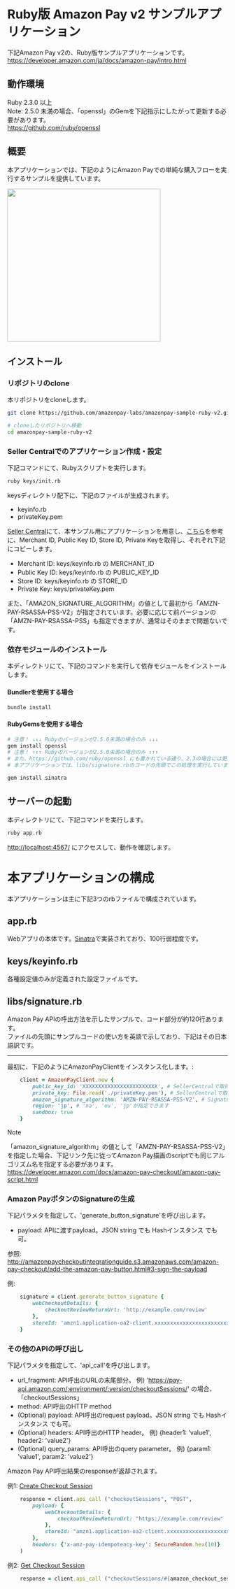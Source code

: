# Ruby版 Amazon Pay v2 サンプルアプリケーション
下記Amazon Pay v2の、Ruby版サンプルアプリケーションです。  
https://developer.amazon.com/ja/docs/amazon-pay/intro.html

## 動作環境
Ruby 2.3.0 以上  
Note: 2.5.0 未満の場合、「openssl」のGemを下記指示にしたがって更新する必要があります。  
https://github.com/ruby/openssl  

## 概要
本アプリケーションでは、下記のようにAmazon Payでの単純な購入フローを実行するサンプルを提供しています。  

<img src="images/checkout-flow.gif" width="350">  

## インストール

### リポジトリのclone
本リポジトリをcloneします。  
```sh
git clone https://github.com/amazonpay-labs/amazonpay-sample-ruby-v2.git

# cloneしたリポジトリへ移動
cd amazonpay-sample-ruby-v2
```

### Seller Centralでのアプリケーション作成・設定
下記コマンドにて、Rubyスクリプトを実行します。  
```sh
ruby keys/init.rb
```

keysディレクトリ配下に、下記のファイルが生成されます。  
  - keyinfo.rb  
  - privateKey.pem  

[Seller Central](https://sellercentral.amazon.co.jp/)にて、本サンプル用にアプリケーションを用意し、[こちら](https://amazonpaycheckoutintegrationguide.s3.amazonaws.com/amazon-pay-checkout/get-set-up-for-integration.html#4-get-your-public-key-id)を参考に、Merchant ID, Public Key ID, Store ID, Private Keyを取得し、それぞれ下記にコピーします。
  * Merchant ID: keys/keyinfo.rb の MERCHANT_ID
  * Public Key ID: keys/keyinfo.rb の PUBLIC_KEY_ID
  * Store ID: keys/keyinfo.rb の STORE_ID
  * Private Key: keys/privateKey.pem

また、「AMAZON_SIGNATURE_ALGORITHM」の値として最初から「AMZN-PAY-RSASSA-PSS-V2」が指定されています。必要に応じて前バージョンの「AMZN-PAY-RSASSA-PSS」も指定できますが、通常はそのままで問題ないです。

### 依存モジュールのインストール
本ディレクトリにて、下記のコマンドを実行して依存モジュールをインストールします。

#### Bundlerを使用する場合
```sh
bundle install
```

#### RubyGemsを使用する場合
```sh
# 注意！ ↓↓↓ Rubyのバージョンが2.5.0未満の場合のみ ↓↓↓
gem install openssl
# 注意！ ↑↑↑ Rubyのバージョンが2.5.0未満の場合のみ ↑↑↑
# また、https://github.com/ruby/openssl にも書かれている通り、2.3の場合には更にソースで「gem 'openssl'」を実行してgemを有効化する必要もあります。
# 本アプリケーションでは、libs/signature.rbのコードの先頭でこの処理を実行しています。

gem install sinatra
```

## サーバーの起動
本ディレクトリにて、下記コマンドを実行します。
```sh
ruby app.rb
```

[http://localhost:4567/](http://localhost:4567/) にアクセスして、動作を確認します。

# 本アプリケーションの構成

本アプリケーションは主に下記3つのrbファイルで構成されています。  

## app.rb
Webアプリの本体です。[Sinatra](http://sinatrarb.com/)で実装されており、100行弱程度です。

## keys/keyinfo.rb
各種設定値のみが定義された設定ファイルです。

## libs/signature.rb
Amazon Pay APIの呼出方法を示したサンプルで、コード部分が約120行あります。  
ファイルの先頭にサンプルコードの使い方を英語で示しており、下記はその日本語訳です。 

--- 

最初に、下記のようにAmazonPayClientをインスタンス化します。:  
```ruby
    client = AmazonPayClient.new {
        public_key_id: 'XXXXXXXXXXXXXXXXXXXXXXXX', # SellerCentralで取得したpublick key ID
        private_key: File.read('./privateKey.pem'), # SellerCentralで取得したprivate key
        amazon_signature_algorithm: 'AMZN-PAY-RSASSA-PSS-V2', # Signature計算用アルゴリズム名. 任意項目. デフォルト値: 'AMZN-PAY-RSASSA-PSS'
        region: 'jp', # 'na', 'eu', 'jp'が指定できます
        sandbox: true
    }
```

> [!NOTE]
「amazon_signature_algorithm」の値として「AMZN-PAY-RSASSA-PSS-V2」を指定した場合、下記リンク先に従ってAmazon Pay描画のscriptでも同じアルゴリズム名を指定する必要があります。
https://developer.amazon.com/docs/amazon-pay-checkout/amazon-pay-script.html

### Amazon PayボタンのSignatureの生成
下記パラメタを指定して、'generate_button_signature'を呼び出します。
 - payload: APIに渡すpayload。JSON string でも Hashインスタンス でも可。  

参照: http://amazonpaycheckoutintegrationguide.s3.amazonaws.com/amazon-pay-checkout/add-the-amazon-pay-button.html#3-sign-the-payload

例:  
```ruby
    signature = client.generate_button_signature {
        webCheckoutDetails: {
            checkoutReviewReturnUrl: 'http://example.com/review'
        },
        storeId: 'amzn1.application-oa2-client.xxxxxxxxxxxxxxxxxxxxxxxxxxxxxxx'
    }
```

### その他のAPIの呼び出し

下記パラメタを指定して、'api_call'を呼び出します。  
 - url_fragment: API呼出のURLの末尾部分。 例) 'https://pay-api.amazon.com/:environment/:version/checkoutSessions/' の場合、「checkoutSessions」
 - method: API呼出のHTTP method
 - (Optional) payload: API呼出のrequest payload。JSON string でも Hashインスタンス でも可。  
 - (Optional) headers: API呼出のHTTP header。 例) {header1: 'value1', header2: 'value2'}
 - (Optional) query_params: API呼出のquery parameter。 例) {param1: 'value1', param2: 'value2'}  

Amazon Pay API呼出結果のresponseが返却されます。  

例1: [Create Checkout Session](http://amazonpaycheckoutintegrationguide.s3.amazonaws.com/amazon-pay-api-v2/checkout-session.html#create-checkout-session)  

```ruby
    response = client.api_call ("checkoutSessions", "POST",
        payload: {
            webCheckoutDetails: {
                checkoutReviewReturnUrl: "https://example.com/review"
            },
            storeId: "amzn1.application-oa2-client.xxxxxxxxxxxxxxxxxxxxxxxxxxxxxxx"
        },
        headers: {'x-amz-pay-idempotency-key': SecureRandom.hex(10)}
    )
```

例2: [Get Checkout Session](http://amazonpaycheckoutintegrationguide.s3.amazonaws.com/amazon-pay-api-v2/checkout-session.html#get-checkout-session)  

```ruby
    response = client.api_call ("checkoutSessions/#{amazon_checkout_session_id}", 'GET')
```

